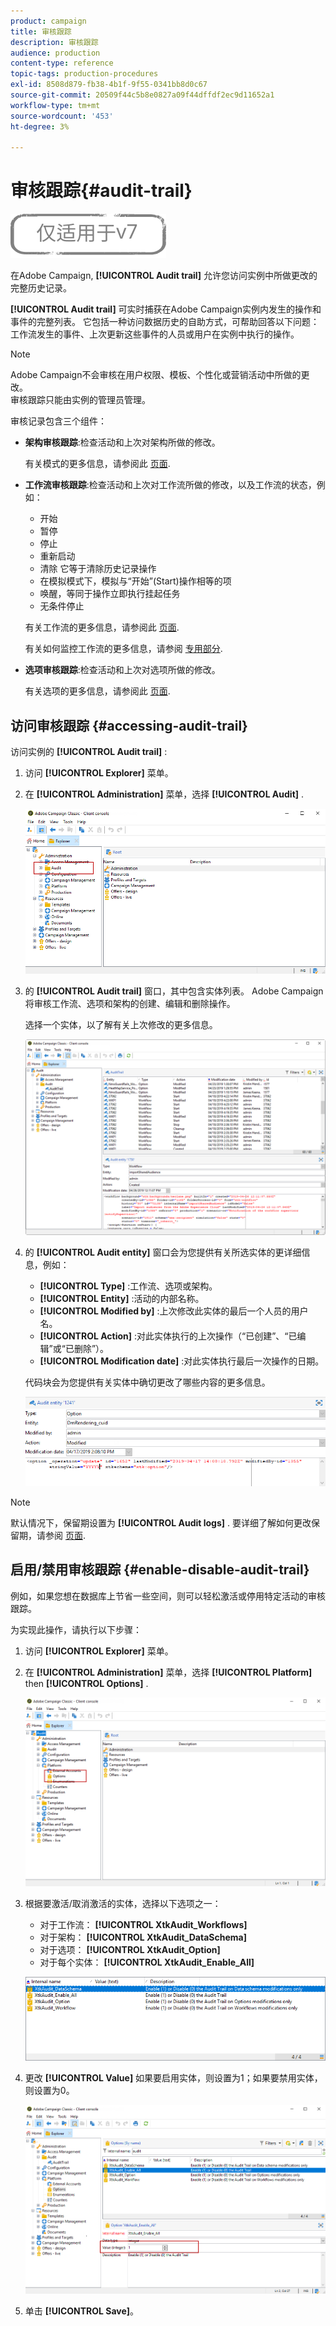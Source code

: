 ```yaml
---
product: campaign
title: 审核跟踪
description: 审核跟踪
audience: production
content-type: reference
topic-tags: production-procedures
exl-id: 8508d879-fb38-4b1f-9f55-0341bb8d0c67
source-git-commit: 20509f44c5b8e0827a09f44dffdf2ec9d11652a1
workflow-type: tm+mt
source-wordcount: '453'
ht-degree: 3%

---
```


# 审核跟踪{#audit-trail}

![](../../assets/v7-only.svg)

在Adobe Campaign, **[!UICONTROL Audit trail]** 允许您访问实例中所做更改的完整历史记录。

**[!UICONTROL Audit trail]** 可实时捕获在Adobe Campaign实例内发生的操作和事件的完整列表。 它包括一种访问数据历史的自助方式，可帮助回答以下问题：工作流发生的事件、上次更新这些事件的人员或用户在实例中执行的操作。

>[!NOTE]
>
>Adobe Campaign不会审核在用户权限、模板、个性化或营销活动中所做的更改。\
>审核跟踪只能由实例的管理员管理。

审核记录包含三个组件：

* **架构审核跟踪**:检查活动和上次对架构所做的修改。

   有关模式的更多信息，请参阅此 [页面](../../configuration/using/data-schemas.md).

* **工作流审核跟踪**:检查活动和上次对工作流所做的修改，以及工作流的状态，例如：

   * 开始
   * 暂停
   * 停止
   * 重新启动
   * 清除 它等于清除历史记录操作
   * 在模拟模式下，模拟与“开始”(Start)操作相等的项
   * 唤醒，等同于操作立即执行挂起任务
   * 无条件停止

   有关工作流的更多信息，请参阅此 [页面](../../workflow/using/about-workflows.md).

   有关如何监控工作流的更多信息，请参阅 [专用部分](../../workflow/using/monitoring-workflow-execution.md).

* **选项审核跟踪**:检查活动和上次对选项所做的修改。

   有关选项的更多信息，请参阅此 [页面](../../installation/using/configuring-campaign-options.md).

## 访问审核跟踪 {#accessing-audit-trail}

访问实例的 **[!UICONTROL Audit trail]** :

1. 访问 **[!UICONTROL Explorer]** 菜单。
1. 在 **[!UICONTROL Administration]** 菜单，选择 **[!UICONTROL Audit]** .

   ![](assets/audit_trail_1.png)

1. 的 **[!UICONTROL Audit trail]** 窗口，其中包含实体列表。 Adobe Campaign将审核工作流、选项和架构的创建、编辑和删除操作。

   选择一个实体，以了解有关上次修改的更多信息。

   ![](assets/audit_trail_2.png)

1. 的 **[!UICONTROL Audit entity]** 窗口会为您提供有关所选实体的更详细信息，例如：

   * **[!UICONTROL Type]** :工作流、选项或架构。
   * **[!UICONTROL Entity]** :活动的内部名称。
   * **[!UICONTROL Modified by]** :上次修改此实体的最后一个人员的用户名。
   * **[!UICONTROL Action]** :对此实体执行的上次操作（“已创建”、“已编辑”或“已删除”）。
   * **[!UICONTROL Modification date]** :对此实体执行最后一次操作的日期。

   代码块会为您提供有关实体中确切更改了哪些内容的更多信息。

   ![](assets/audit_trail_3.png)

>[!NOTE]
>
>默认情况下，保留期设置为 **[!UICONTROL Audit logs]** . 要详细了解如何更改保留期，请参阅 [页面](../../production/using/database-cleanup-workflow.md#deployment-wizard).

## 启用/禁用审核跟踪 {#enable-disable-audit-trail}

例如，如果您想在数据库上节省一些空间，则可以轻松激活或停用特定活动的审核跟踪。

为实现此操作，请执行以下步骤：

1. 访问 **[!UICONTROL Explorer]** 菜单。
1. 在 **[!UICONTROL Administration]** 菜单，选择 **[!UICONTROL Platform]** then **[!UICONTROL Options]** .

   ![](assets/audit_trail_4.png)

1. 根据要激活/取消激活的实体，选择以下选项之一：

   * 对于工作流： **[!UICONTROL XtkAudit_Workflows]**
   * 对于架构： **[!UICONTROL XtkAudit_DataSchema]**
   * 对于选项： **[!UICONTROL XtkAudit_Option]**
   * 对于每个实体： **[!UICONTROL XtkAudit_Enable_All]**

   ![](assets/audit_trail_5.png)

1. 更改 **[!UICONTROL Value]** 如果要启用实体，则设置为1；如果要禁用实体，则设置为0。

   ![](assets/audit_trail_6.png)

1. 单击 **[!UICONTROL Save]**。
